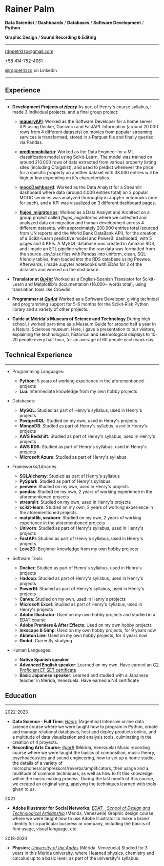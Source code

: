 [*Henry*]: https://www.soyhenry.com/ "Henry - Una oportunidad que cambia tu vida"
[*EDAT - School of Design and Technological Artisanship*]: https://edat.org.ve/ "EDAT - Escuela de Diseño y Artesanía Tecnológica"
[*University of the Andes*]: https://edat.org.ve/ "EDAT - Escuela de Diseño y Artesanía Tecnológica"
[*6por8*]: https://www.facebook.com/6porocho/ "6por8 - Producción Músical"

[*Qu4nt*]: https://qu4nt.com/ "Qu4nt"

Rainer Palm
==========

**Data Scientist** / **Dashboards** / **Databases** / **Software Development** / **Python**

**Graphic Design** / **Sound Recording & Editing**


---
[rdppetrizzo@gmail.com](mailto:rdppetrizzo@gmail.com)

+58 414-752-4061

[@rdppetrizzo](https://www.linkedin.com/in/rdppetrizzo/) on Linkedin

---

## Experience

---

* **Development Projects at [*Henry*]**
    As part of Henry's course syllabus, i made 3 individual projects, and a final group project:

    * [**mqueryAPI**](https://github.com/akumoth/mqueryAPI): Worked as the Software Developer for a home server API using Docker, Gunivorn and FastAPI. Information (around 20.000 rows from 4 different datasets) on movies from popular streaming services is transformed, stored in a Parquet file and finally queried via Pandas. 

    * [**predImmobiliario**](https://github.com/akumoth/predImmobiliario): Worked as the Data Engineer for a ML classification model using Scikit-Learn. The model was trained on around 210.000 rows of data extracted from various property listing sites (including Craigslist), and used to predict whenever the price for a specific property on another dataset with 38.000 entries will be high or low depending on it's characteristics.

    * [**moocDashboard**](https://github.com/akumoth/moocDashboard): Worked as the Data Analyst for a Streamlit dashboard where data (around 4.000 entries total) on 3 popular MOOC services was analyzed thoroughly in Jupyter notebooks (one for each), and a KPI was visualized on 3 different dashboard pages.

    * [**flujos_migratorios**](https://github.com/akumoth/flujos_migratorios/): Worked as a Data Analyst and Architect on a group project called *flujos_migratorios* where we collected and analyzed data on migration and human development across 4 different datasets, with approximately 200.000 entries total (sourced from UN reports and the World Bank DataBank API), for the creation of a Scikit-Learn predictive model and PowerBI dashboard, with 5 pages and 4 KPIs. A MySQL database was created in Amazon RDS, and i made an ETL pipeline where the raw data was formatted from the source .csv/.xlsx files with Pandas into uniform, clean, SQL-friendly tables, then loaded into the RDS database using Peewee. Afterwards, i made Jupyter notebooks with EDAs for 2 of the datasets and worked on the dashboard.

* **Translator at [*Qu4nt*]**
    Worked as a English-Spanish Translator for Scikit-Learn and Matplotlib's documentation (16.000~ words total), using translation tools like Crowdin.

* **Programmer at [*Qu4nt*]**
    Worked as a Software Developer, giving technical and programming support for 5-6 months for the Scikit-Risk Python library and a variety of other projects.

* **Guide at Mérida's Museum of Science and Technology**
    During high school, i worked part-time as a Museum Guide for around half a year in a Natural Sciences museum. Here, i gave a presentation to our visitors, explaining the technological, historical and seismological displays to 10-20 people every half hour, for an average of 60 people each work day.


## Technical Experience

---

* Programming Languages:
    * **Python**: 5 years of working experience in the aforementioned projects
    * **Lua**: Intermediate knowledge from my own hobby projects

* Databases:
    * **MySQL**: Studied as part of Henry's syllabus, used in Henry's projects
    * **PostgreSQL**: Studied on my own, used in Henry's projects
    * **MongoDB**: Studied as part of Henry's syllabus, used in Henry's projects
    * **AWS Redshift**: Studied as part of Henry's syllabus, used in Henry's projects
    * **AWS RDS**: Studied as part of Henry's syllabus, used in Henry's projects
    * **Microsoft Azure**: Studied as part of Henry's syllabus


* Frameworks/Libraries:
    * **SQLAlchemy**: Studied as part of Henry's syllabus
    * **PySpark**: Studied as part of Henry's syllabus
    * **peewee**: Studied on my own, used in Henry's projects
    * **pandas**: Studied on my own, 2 years of working experience in the aforementioned projects
    * **streamlit**: Studied on my own, used in Henry's projects
    * **scikit-learn**: Studied on my own, 2 years of working experience in the aforementioned projects
    * **matplotlib, seaborn**: Studied on my own, 2 years of working experience in the aforementioned projects
    * **Univorn**: Studied as part of Henry's syllabus, used in Henry's projects
    * **FastAPI**: Studied as part of Henry's syllabus, used in Henry's projects
    * **Love2D**: Beginner knowledge from my own hobby projects

* Software Tools
    * **Docker**: Studied as part of Henry's syllabus, used in Henry's projects
    * **Hadoop**: Studied as part of Henry's syllabus, used in Henry's projects
    * **PowerBI**: Studied as part of Henry's syllabus, used in Henry's projects
    * **Canva**: Studied on my own, used in Henry's projects
    * **Microsoft Excel**: Studied as part of Henry's syllabus, used in Henry's projects
    * **Adobe Illustrator**: Used on my own hobby projects and studied in a EDAT course
    * **Adobe Premiere & After Effects**: Used on my own hobby projects
    * **Inkscape & Gimp**: Used on my own hobby projects, for 9 years now
    * **Ableton Live**: Used on my own hobby projects, for 4 years now
    * **Godot**: Currently studying

* Human Languages:
    * **Native Spanish speaker**
    * **Advanced English speaker**: Learned on my own. Have earned an [C2 Proficient EF SET certificate](https://www.efset.org/cert/XZ5enK)
    * **Basic Japanese speaker**: Learned and studied with a Japanese teacher in Mérida, Venezuela. Have earned a N4 certificate

## Education

---

2022-2023
* **Data Science - Full Time**; [*Henry*] (Argentina)
    Intensive online data science course where we were taught how to program in Python, create and manage relational databases, host and deploy products online, and a multitude of data visualization and analysis tools, culminating in the creation of 4 proyects.
* **Recording Arts Course**; [*6por8*] (Mérida, Venezuela)
    Music recording course where we were taught the basics of composition, music theory, psychoacoustics and sound engineering, how to set up a home studio, the details of a variety of microphones/compressors/reverbs/amplificators, their usage and a multitude of common techniques, as well as how to fit this knowledge within the music making process. During the last month of this course, we created an original song, applying the techniques learned with tools given to us.

2021 
* **Adobe Illustrator for Social Networks**; [*EDAT - School of Design and Technological Artisanship*] (Mérida, Venezuela)
    Graphic design course where we were taught how to use Adobe Illustrator to make a brand identity for a particular business or company, including the basics of font usage, visual language, etc.

2018-2020
* **Physics**; [*University of the Andes*] (Mérida, Venezuela)
    Studied for 3 years in this Mérida university, where i learned physics, chemistry and calculus up to a basic level, as part of the university's syllabus.